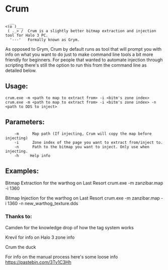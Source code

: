 # Crum
      __
    <(o )___
     ( ._> /  Crum is a slightly better bitmap extraction and injection tool for Halo 3 PC. 
      '---'   Formally known as Grym.

As opposed to Grym, Crum by default runs as tool that will prompt you with info on what you want to do just to make command line tools a bit more friendly for beginners. For people that wanted to automate injection through scripting there's still the option to run this from the command line as detailed below.

## Usage:
    crum.exe -m <path to map to extract from> -i <bitm's zone index>
    crum.exe -m <path to map to extract from> -i <bitm's zone index> -n <path to DDS to inject>

## Parameters:
        -m      Map path (If injecting, Crum will copy the map before injecting)
        -i      Zone index of the page you want to extract from/inject to.
        -n      Path to the bitmap you want to inject. Only use when injecting.
        -h     Help info

## Examples:
Bitmap Extraction for the warthog on Last Resort
crum.exe -m zanzibar.map -i 1360

Bitmap Injection for the warthog on Last Resort
crum.exe -m zanzibar.map -i 1360 -n new_warthog_texture.dds

### Thanks to:

Camden for the knowledge drop of how the tag system works

Krevil for info on Halo 3 zone info

Crum the duck

For info on the manual process here's some loose info 
https://pastebin.com/3Tv1C3Hh
